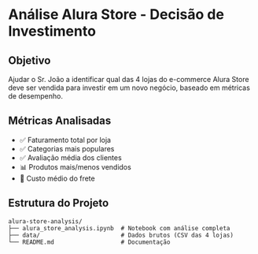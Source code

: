 # Análise Alura Store - Decisão de Investimento

## Objetivo
Ajudar o Sr. João a identificar qual das 4 lojas do e-commerce Alura Store deve ser vendida para investir em um novo negócio, baseado em métricas de desempenho.

## Métricas Analisadas
- ✅ Faturamento total por loja  
- ✅ Categorias mais populares  
- ✅ Avaliação média dos clientes  
- 📊 Produtos mais/menos vendidos  
- 🚚 Custo médio do frete  

## Estrutura do Projeto
```
alura-store-analysis/
├── alura_store_analysis.ipynb  # Notebook com análise completa
├── data/                       # Dados brutos (CSV das 4 lojas)
└── README.md                   # Documentação
```
